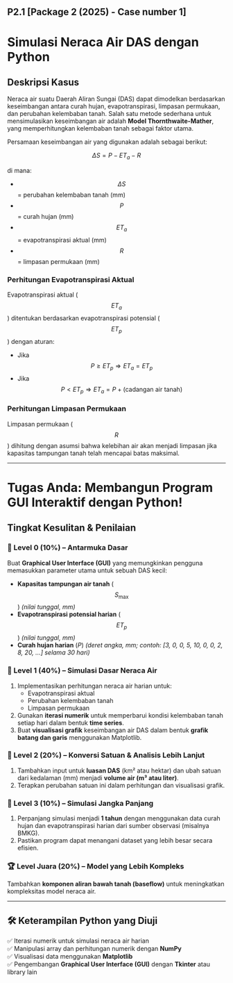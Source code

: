 ## P2.1 [Package 2 (2025) - Case number 1]
# Simulasi Neraca Air DAS dengan Python

## Deskripsi Kasus
Neraca air suatu Daerah Aliran Sungai (DAS) dapat dimodelkan berdasarkan keseimbangan antara curah hujan, evapotranspirasi, limpasan permukaan, dan perubahan kelembaban tanah. Salah satu metode sederhana untuk mensimulasikan keseimbangan air adalah **Model Thornthwaite-Mather**, yang memperhitungkan kelembaban tanah sebagai faktor utama.

Persamaan keseimbangan air yang digunakan adalah sebagai berikut:

$$\Delta S = P - ET_a - R$$

di mana:

- $$\Delta S$$ = perubahan kelembaban tanah (mm)  
- $$P$$ = curah hujan (mm)  
- $$ET_a$$ = evapotranspirasi aktual (mm)  
- $$R$$ = limpasan permukaan (mm)  

### Perhitungan Evapotranspirasi Aktual
Evapotranspirasi aktual ($$ET_a$$) ditentukan berdasarkan evapotranspirasi potensial ($$ET_p$$) dengan aturan:

- Jika $$P \geq ET_p \Rightarrow ET_a = ET_p$$  
- Jika $$P < ET_p \Rightarrow ET_a = P + (\text{cadangan air tanah})$$  

### Perhitungan Limpasan Permukaan
Limpasan permukaan ($$R$$) dihitung dengan asumsi bahwa kelebihan air akan menjadi limpasan jika kapasitas tampungan tanah telah mencapai batas maksimal.

---

# Tugas Anda: Membangun Program GUI Interaktif dengan Python!

## **Tingkat Kesulitan & Penilaian**

### 🔰 Level 0 (10%) – **Antarmuka Dasar**
Buat **Graphical User Interface (GUI)** yang memungkinkan pengguna memasukkan parameter utama untuk sebuah DAS kecil:
- **Kapasitas tampungan air tanah** ($$S_{\max}$$) *(nilai tunggal, mm)*  
- **Evapotranspirasi potensial harian** ($$ET_p$$) *(nilai tunggal, mm)*  
- **Curah hujan harian** ($P$) *(deret angka, mm; contoh: [3, 0, 0, 5, 10, 0, 0, 2, 8, 20, ...] selama 30 hari)*

### 🥇 Level 1 (40%) – **Simulasi Dasar Neraca Air**
1. Implementasikan perhitungan neraca air harian untuk:  
   - Evapotranspirasi aktual  
   - Perubahan kelembaban tanah  
   - Limpasan permukaan  
2. Gunakan **iterasi numerik** untuk memperbarui kondisi kelembaban tanah setiap hari dalam bentuk **time series**.
3. Buat **visualisasi grafik** keseimbangan air DAS dalam bentuk **grafik batang dan garis** menggunakan Matplotlib.

### 🥈 Level 2 (20%) – **Konversi Satuan & Analisis Lebih Lanjut**
1. Tambahkan input untuk **luasan DAS** (km² atau hektar) dan ubah satuan dari kedalaman (mm) menjadi **volume air (m³ atau liter)**.
2. Terapkan perubahan satuan ini dalam perhitungan dan visualisasi grafik.

### 🥉 Level 3 (10%) – **Simulasi Jangka Panjang**
1. Perpanjang simulasi menjadi **1 tahun** dengan menggunakan data curah hujan dan evapotranspirasi harian dari sumber observasi (misalnya BMKG).
2. Pastikan program dapat menangani dataset yang lebih besar secara efisien.

### 🏆 Level Juara (20%) – **Model yang Lebih Kompleks**
Tambahkan **komponen aliran bawah tanah (baseflow)** untuk meningkatkan kompleksitas model neraca air.

---

## 🛠 Keterampilan Python yang Diuji
✅ Iterasi numerik untuk simulasi neraca air harian  
✅ Manipulasi array dan perhitungan numerik dengan **NumPy**  
✅ Visualisasi data menggunakan **Matplotlib**  
✅ Pengembangan **Graphical User Interface (GUI)** dengan **Tkinter** atau library lain  
